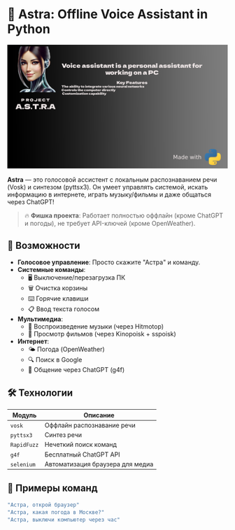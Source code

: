 # 🚀 Astra: Offline Voice Assistant in Python
![](img/Banner.png)

**Astra** — это голосовой ассистент с локальным распознаванием речи (Vosk) и синтезом (pyttsx3). Он умеет управлять системой, искать информацию в интернете, играть музыку/фильмы и даже общаться через ChatGPT!  

> 🔥 **Фишка проекта**: Работает полностью оффлайн (кроме ChatGPT и погоды), не требует API-ключей (кроме OpenWeather).  

## 🌟 Возможности
- **Голосовое управление**: Просто скажите "Астра" и команду.  
- **Системные команды**:  
  - 🖥️ Выключение/перезагрузка ПК  
  - 🗑️ Очистка корзины  
  - ⌨️ Горячие клавиши
  - 📋 Ввод текста голосом 
- **Мультимедиа**:  
  - 🎵 Воспроизведение музыки (через Hitmotop)  
  - 🎥 Просмотр фильмов (через Kinopoisk + sspoisk)  
- **Интернет**:  
  - 🌤️ Погода (OpenWeather)  
  - 🔍 Поиск в Google  
  - 💬 Общение через ChatGPT (g4f)
## 🛠️ Технологии
| Модуль          | Описание                          |
|-----------------|-----------------------------------|
| `vosk`          | Оффлайн распознавание речи        |
| `pyttsx3`       | Синтез речи                       |
| `RapidFuzz`     | Нечеткий поиск команд             |
| `g4f`           | Бесплатный ChatGPT API            |
| `selenium`      | Автоматизация браузера для медиа  |

## 🎯 Примеры команд
```bash
"Астра, открой браузер"  
"Астра, какая погода в Москве?"  
"Астра, выключи компьютер через час"  
